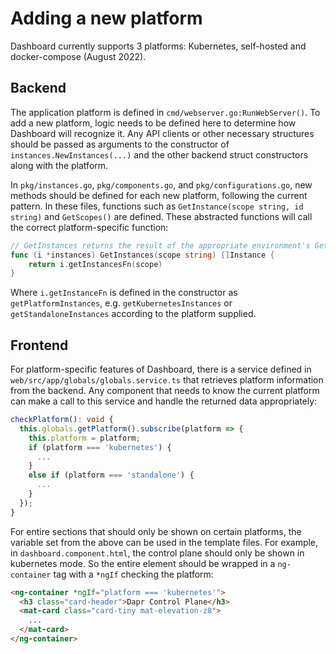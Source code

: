 # Adding a new platform

Dashboard currently supports 3 platforms: Kubernetes, self-hosted and docker-compose (August 2022).


## Backend

The application platform is defined in `cmd/webserver.go:RunWebServer()`. To add a new platform, logic needs to be defined here to determine how Dashboard will recognize it. Any API clients or other necessary structures should be passed as arguments to the constructor of `instances.NewInstances(...)` and the other backend struct constructors along with the platform.

In `pkg/instances.go`, `pkg/components.go`, and `pkg/configurations.go`, new methods should be defined for each new platform, following the current pattern. In these files, functions such as `GetInstance(scope string, id string)` and `GetScopes()` are defined. These abstracted functions will call the correct platform-specific function:

```go
// GetInstances returns the result of the appropriate environment's GetInstance function
func (i *instances) GetInstances(scope string) []Instance {
	return i.getInstancesFn(scope)
}
```

Where `i.getInstanceFn` is defined in the constructor as `getPlatformInstances`, e.g. `getKubernetesInstances` or `getStandaloneInstances` according to the platform supplied.

## Frontend

For platform-specific features of Dashboard, there is a service defined in `web/src/app/globals/globals.service.ts` that retrieves platform information from the backend. Any component that needs to know the current platform can make a call to this service and handle the returned data appropriately:

```typescript
checkPlatform(): void {
  this.globals.getPlatform().subscribe(platform => {
    this.platform = platform;
    if (platform === 'kubernetes') {
      ...
    }
    else if (platform === 'standalone') {
      ...
    }
  });
}
```

For entire sections that should only be shown on certain platforms, the variable set from the above can be used in the template files. For example, in `dashboard.component.html`, the control plane should only be shown in kubernetes mode. So the entire element should be wrapped in a `ng-container` tag with a `*ngIf` checking the platform:

```html
<ng-container *ngIf="platform === 'kubernetes'">
  <h3 class="card-header">Dapr Control Plane</h3>
  <mat-card class="card-tiny mat-elevation-z8">
    ...
  </mat-card>
</ng-container>
```
